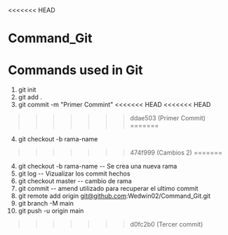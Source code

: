 <<<<<<< HEAD
# Command_Git
Commands used in Git
=======
1. git init 
2. git add .
3. git commit -m "Primer Commint"
<<<<<<< HEAD
<<<<<<< HEAD
>>>>>>> ddae503 (Primer Commit)
=======
4. git checkout -b rama-name
>>>>>>> 474f999 (Cambios 2)
=======
4. git checkout -b rama-name -- Se crea una nueva rama 
9. git log -- Vizualizar los commit hechos
10.  git checkout master -- cambio de rama
11. git commit -- amend utilizado para recuperar el ultimo commit 
12. git remote add origin git@github.com:Wedwin02/Command_Git.git
13. git branch -M main 
14. git push -u origin main
>>>>>>> d0fc2b0 (Tercer commit)
